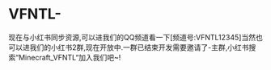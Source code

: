 # VFNTL-
现在与小红书同步资源,可以进我们的QQ频道看一下[频道号:VFNTL12345]当然也可以进我们的小红书2群,现在开放中.一群已结束开发需要邀请了-主群,小红书搜索“Minecraft_VFNTL“加入我们吧~!
